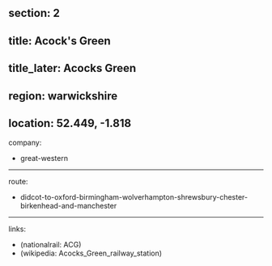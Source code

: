 section: 2
----
title: Acock's Green
----
title_later: Acocks Green
----
region: warwickshire
----
location: 52.449, -1.818
----
company:
- great-western
----
route:
- didcot-to-oxford-birmingham-wolverhampton-shrewsbury-chester-birkenhead-and-manchester
----
links:
- (nationalrail: ACG)
- (wikipedia: Acocks_Green_railway_station)
